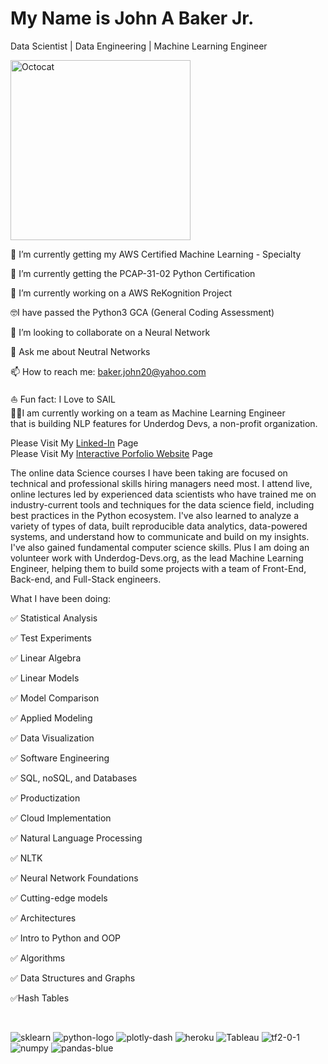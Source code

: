 # My Name is John A Baker Jr.
Data Scientist | Data Engineering | Machine Learning Engineer


<img width="288" alt="Octocat" src="https://user-images.githubusercontent.com/65743503/154575998-e8e2113b-972c-45df-9d22-0a4defa47b57.png">

🌱 I’m currently getting my AWS Certified Machine Learning - Specialty <br>

🌱 I’m currently getting the PCAP-31-02 Python Certification <br>

🔭 I’m currently working on a AWS ReKognition Project<br>

🤓I have passed the Python3 GCA (General Coding Assessment)<br>

👯 I’m looking to collaborate on a Neural Network <br>

💬 Ask me about Neutral Networks <br>

📫 How to reach me: baker.john20@yahoo.com <br>

⛵️ Fun fact: I Love to SAIL <br>
👨‍💻I am currently working on a team as Machine Learning Engineer<br/>  that is building NLP features for Underdog Devs, a non-profit organization.<br>

Please Visit My [Linked-In](https://www.linkedin.com/in/john-a-baker-jr/) Page <br>
Please Visit My [Interactive Porfolio Website](https://www.johnabakerjr.link/) Page <br>

The  online data Science courses I have been taking are focused on technical and professional skills hiring managers need most. I attend live, online lectures led by experienced data scientists who have trained me on industry-current tools and techniques for the data science field, including best practices in the Python ecosystem.  I've also learned to analyze a variety of types of data, built reproducible data analytics, data-powered systems, and understand how to communicate and build on my insights. I've also gained fundamental computer science skills. Plus I am doing an volunteer work with Underdog-Devs.org, as the lead Machine Learning Engineer, helping them to build some projects with a team of Front-End, Back-end, and Full-Stack engineers. <br/>

What I have been doing:<br>

:white_check_mark: Statistical Analysis<br>

:white_check_mark: Test Experiments<br>

:white_check_mark: Linear Algebra<br>

:white_check_mark: Linear Models<br>

:white_check_mark: Model Comparison<br>

:white_check_mark: Applied Modeling<br>

:white_check_mark: Data Visualization<br>

:white_check_mark: Software Engineering<br>

:white_check_mark: SQL, noSQL, and Databases<br>

:white_check_mark: Productization<br>

:white_check_mark: Cloud Implementation<br>

:white_check_mark: Natural Language Processing<br>

:white_check_mark: NLTK<br>

:white_check_mark: Neural Network Foundations<br>

:white_check_mark: Cutting-edge models<br>

:white_check_mark: Architectures<br>

:white_check_mark: Intro to Python and OOP<br>

:white_check_mark: Algorithms<br>

:white_check_mark: Data Structures and Graphs<br>

:white_check_mark:Hash Tables<br>

<br>

![sklearn](https://user-images.githubusercontent.com/65743503/154358870-726a271d-d16a-470a-a28e-97e91a5f2297.png)
![python-logo](https://user-images.githubusercontent.com/65743503/154163627-e7dcf348-7532-4f76-ab0c-3398107f950e.png)
![plotly-dash](https://user-images.githubusercontent.com/65743503/154356753-a0baf146-2c17-461d-a48c-bff9e6d5facf.jpeg)
![heroku](https://user-images.githubusercontent.com/65743503/154356734-37842bf7-9062-4392-aaae-8a59ada7f58f.png)
![Tableau](https://user-images.githubusercontent.com/65743503/154357188-1ba6b1bc-e11e-46e0-8759-01c187aa38ec.png)
![tf2-0-1](https://user-images.githubusercontent.com/65743503/154354813-1b1d8440-6a98-46da-8129-a0245a301805.png)
![numpy](https://user-images.githubusercontent.com/65743503/154358953-cb9008c4-fa86-4762-bcad-95ee2712fc06.png)
![pandas-blue](https://user-images.githubusercontent.com/65743503/154358961-7cfce846-f0d5-4369-9bac-f05a4c3371a2.jpeg)
